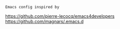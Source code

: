 	Emacs config inspired by

https://github.com/pierre-lecocq/emacs4developers
https://github.com/magnars/.emacs.d
